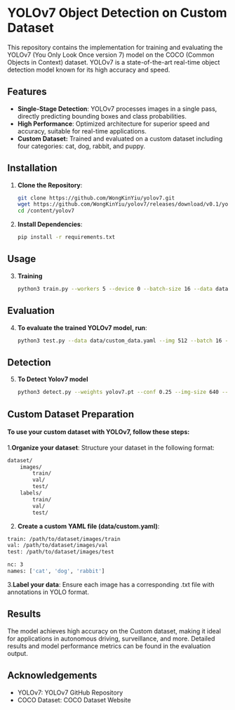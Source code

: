 # YOLOv7 Object Detection on Custom Dataset

This repository contains the implementation for training and evaluating the YOLOv7 (You Only Look Once version 7) model on the COCO (Common Objects in Context) dataset. YOLOv7 is a state-of-the-art real-time object detection model known for its high accuracy and speed.

## Features

- **Single-Stage Detection**: YOLOv7 processes images in a single pass, directly predicting bounding boxes and class probabilities.
- **High Performance**: Optimized architecture for superior speed and accuracy, suitable for real-time applications.
- **Custom Dataset:** Trained and evaluated on a custom dataset including four categories: cat, dog, rabbit, and puppy.

## Installation

1. **Clone the Repository**:

   ```sh
   git clone https://github.com/WongKinYiu/yolov7.git
   wget https://github.com/WongKinYiu/yolov7/releases/download/v0.1/yolov7.pt
   cd /content/yolov7

2. **Install Dependencies**:
   ```sh
   pip install -r requirements.txt

## Usage

3. **Training**
   ```sh
   python3 train.py --workers 5 --device 0 --batch-size 16 --data data/custom_data.yaml --img 512 512 --cfg cfg/training/yolov7_cust.yaml --weights '' --name yolov7 --hyp data/hyp.scratch.p5.yaml --epochs 50
## Evaluation

4. **To evaluate the trained YOLOv7 model, run**:
   ```sh
   python3 test.py --data data/custom_data.yaml --img 512 --batch 16 --conf 0.001 --iou 0.65 --device 0 --weights yolov7.pt --name yolov7_640_val
## Detection

 5. **To Detect Yolov7 model**
    ```sh
    python3 detect.py --weights yolov7.pt --conf 0.25 --img-size 640 --source picture.jpg


## Custom Dataset Preparation

#### To use your custom dataset with YOLOv7, follow these steps:
1.**Organize your dataset**: Structure your dataset in the following format:
```sh
dataset/
    images/
        train/
        val/
        test/
    labels/
        train/
        val/
        test/
```

2. **Create a custom YAML file (data/custom.yaml)**:
```sh
train: /path/to/dataset/images/train
val: /path/to/dataset/images/val
test: /path/to/dataset/images/test

nc: 3
names: ['cat', 'dog', 'rabbit']
```

3.**Label your data**: Ensure each image has a corresponding .txt file with annotations in YOLO format.

## Results
The model achieves high accuracy on the Custom dataset, making it ideal for applications in autonomous driving, surveillance, and more. Detailed results and model performance metrics can be found in the evaluation output.

## Acknowledgements
- YOLOv7: YOLOv7 GitHub Repository
- COCO Dataset: COCO Dataset Website
